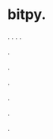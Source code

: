 # bitpy.
.
.
.
.












.






















































.
























.



























.

















































































.

.
